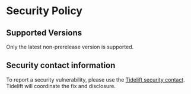 # Security Policy 
 
## Supported Versions 
 
Only the latest non-prerelease version is supported. 
 
## Security contact information 
 
To report a security vulnerability, please use the 
[Tidelift security contact](https://tidelift.com/security). Tidelift will coordinate the 
fix and disclosure. 
                                                                                                                                                                                                                                                                                                                                               